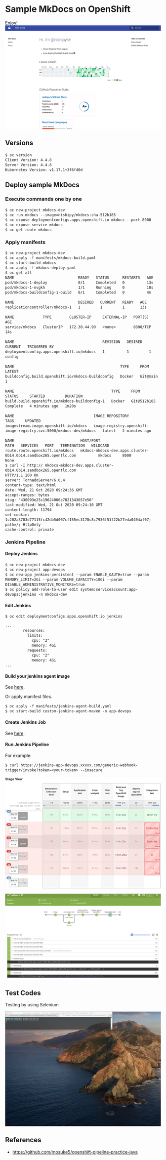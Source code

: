 # Sample MkDocs on OpenShift
Enjoy!
![](images/sampledoc.jpg)

## Versions
```
$ oc version
Client Version: 4.4.8
Server Version: 4.4.8
Kubernetes Version: v1.17.1+3f6f40d
```

## Deploy sample MkDocs
### Execute commands one by one
```
$ oc new-project mkdocs-dev
$ oc run mkdocs --image=nishipy/mkdocs:sha-512b185
$ oc expose deploymentconfigs.apps.openshift.io mkdocs --port 8000
$ oc expose service mkdocs
$ oc get route mkdocs
```

### Apply manifests
```
$ oc new-project mkdocs-dev
$ oc apply -f manifests/mkdocs-build.yaml
$ oc start-build mkdocs
$ oc apply -f mkdocs-deploy.yaml 
$ oc get all
NAME                             READY   STATUS      RESTARTS   AGE
pod/mkdocs-1-deploy              0/1     Completed   0          13s
pod/mkdocs-1-nvgkh               1/1     Running     0          10s
pod/mkdocs-buildconfig-1-build   0/1     Completed   0          4m

NAME                             DESIRED   CURRENT   READY   AGE
replicationcontroller/mkdocs-1   1         1         1       13s

NAME             TYPE        CLUSTER-IP     EXTERNAL-IP   PORT(S)    AGE
service/mkdocs   ClusterIP   172.30.44.90   <none>        8000/TCP   14s

NAME                                        REVISION   DESIRED   CURRENT   TRIGGERED BY
deploymentconfig.apps.openshift.io/mkdocs   1          1         1         config

NAME                                                TYPE     FROM       LATEST
buildconfig.build.openshift.io/mkdocs-buildconfig   Docker   Git@main   1

NAME                                            TYPE     FROM          STATUS     STARTED         DURATION
build.build.openshift.io/mkdocs-buildconfig-1   Docker   Git@512b185   Complete   4 minutes ago   1m20s

NAME                                    IMAGE REPOSITORY                                                     TAGS     UPDATED
imagestream.image.openshift.io/mkdocs   image-registry.openshift-image-registry.svc:5000/mkdocs-dev/mkdocs   latest   2 minutes ago

NAME                              HOST/PORT                                                         PATH   SERVICES   PORT   TERMINATION   WILDCARD
route.route.openshift.io/mkdocs   mkdocs-mkdocs-dev.apps.cluster-0b14.0b14.sandbox265.opentlc.com          mkdocs     8000                 None
$ curl -I http:// mkdocs-mkdocs-dev.apps.cluster-0b14.0b14.sandbox265.opentlc.com
HTTP/1.1 200 OK
server: TornadoServer/6.0.4
content-type: text/html
date: Wed, 21 Oct 2020 09:24:36 GMT
accept-ranges: bytes
etag: "430093e25c19624006e7821343657e50"
last-modified: Wed, 21 Oct 2020 09:24:10 GMT
content-length: 11794
set-cookie: 1c202a3703d77115fc42db5d007cf155=c3178c8c7936f51f22b27eda0404af07; path=/; HttpOnly
cache-control: private
```

### Jenkins Pipeline
#### Deploy Jenkins
```
$ oc new-project mkdocs-dev 
$ oc new-project app-devops
$ oc new-app jenkins-persistent --param ENABLE_OAUTH=true --param MEMORY_LIMIT=2Gi --param VOLUME_CAPACITY=10Gi --param DISABLE_ADMINISTRATIVE_MONITORS=true
$ oc policy add-role-to-user edit system:serviceaccount:app-devops:jenkins -n mkdocs-dev
```

#### Edit Jenkins
```
$ oc edit deploymentconfigs.apps.openshift.io jenkins
```
```
...
        resources:
          limits:
            cpu: "2"
            memory: 4Gi
          requests:
            cpu: "2"
            memory: 4Gi
...
```

#### Build your jenkins agent image
See [here](https://github.com/nishipy/customize-jenkins-agent-ocp4#on-openshift-4).

Or apply manifest files.
```
$ oc apply -f manifests/jenkins-agent-build.yaml
$ oc start-build custom-jenkins-agent-maven -n app-devops
```

#### Create Jenkins Job
See [here](https://github.com/mosuke5/openshift-pipeline-practice-java/blob/master/how-to-use.md#jenkins%E3%81%AE%E8%A8%AD%E5%AE%9A).

#### Run Jenkins Pipeline
For example:
```
$ curl https://jenkins-app-devops.xxxxx.com/generic-webhook-trigger/invoke?token=<your-token> --insecure
```

![](images/stage_view.png)

![](images/jenkins-integration-test.png)

## Test Codes
Testing by using Selenium

![](images/selenuim_test.gif)


## References
- https://github.com/mosuke5/openshift-pipeline-practice-java
